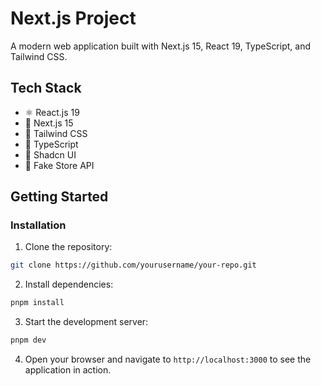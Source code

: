 # Next.js Project

A modern web application built with Next.js 15, React 19, TypeScript, and Tailwind CSS.

## Tech Stack

- ⚛️ React.js 19
- 📱 Next.js 15
- 🎨 Tailwind CSS
- 📘 TypeScript
- 🧩 Shadcn UI
- 🔄 Fake Store API

## Getting Started

### Installation

1. Clone the repository:

```bash
git clone https://github.com/yourusername/your-repo.git
```

2. Install dependencies:

```bash
pnpm install
```

3. Start the development server:

```bash
pnpm dev
```

4. Open your browser and navigate to `http://localhost:3000` to see the application in action.

